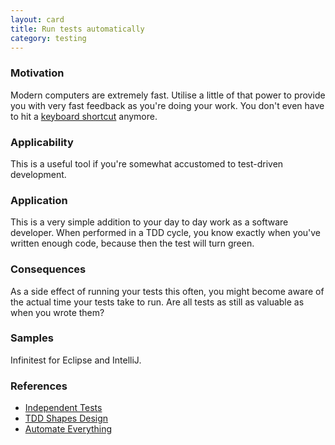 ```yaml
---
layout: card
title: Run tests automatically
category: testing
---
```


### Motivation

Modern computers are extremely fast. Utilise a little of that power to provide you with very fast feedback as you're doing your work. You don't even have to hit a [keyboard shortcut](master-your-tools) anymore.

### Applicability

This is a useful tool if you're somewhat accustomed to test-driven development.

### Application

This is a very simple addition to your day to day work as a software developer. When performed in a TDD cycle, you know exactly when you've written enough code, because then the test will turn green.

### Consequences

As a side effect of running your tests this often, you might become aware of the actual time your tests take to run. Are all tests as still as valuable as when you wrote them?

### Samples

Infinitest for Eclipse and IntelliJ.

### References

* [Independent Tests](independent-tests)
* [TDD Shapes Design](tdd-shapes-design)
* [Automate Everything](automate-everything)

